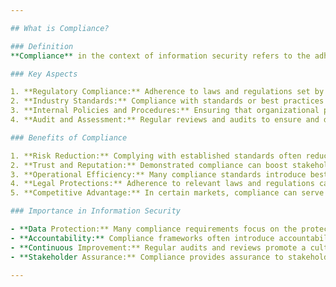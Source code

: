 ```yaml
---

## What is Compliance?

### Definition
**Compliance** in the context of information security refers to the adherence to laws, regulations, guidelines, and specifications relevant to an organization's operations. These standards can be industry-specific, region-specific, or tailored to certain types of data or operations.

### Key Aspects

1. **Regulatory Compliance:** Adherence to laws and regulations set by governmental bodies. Examples include GDPR (for data protection in the EU) and HIPAA (for health information in the US).
2. **Industry Standards:** Compliance with standards or best practices set by industry groups. Examples include PCI-DSS for payment card data and ISO/IEC 27001 for information security management.
3. **Internal Policies and Procedures:** Ensuring that organizational practices align with internal policies and procedures set by the organization itself.
4. **Audit and Assessment:** Regular reviews and audits to ensure and demonstrate compliance.

### Benefits of Compliance

1. **Risk Reduction:** Complying with established standards often reduces risks associated with data breaches, losses, or other security incidents.
2. **Trust and Reputation:** Demonstrated compliance can boost stakeholder and customer trust, enhancing an organization's reputation.
3. **Operational Efficiency:** Many compliance standards introduce best practices that lead to more efficient and streamlined operations.
4. **Legal Protections:** Adherence to relevant laws and regulations can shield organizations from potential legal actions or penalties.
5. **Competitive Advantage:** In certain markets, compliance can serve as a differentiator, giving compliant businesses an edge over competitors.

### Importance in Information Security

- **Data Protection:** Many compliance requirements focus on the protection of sensitive data, ensuring its confidentiality, integrity, and availability.
- **Accountability:** Compliance frameworks often introduce accountability mechanisms, ensuring that organizations are responsible for their security postures.
- **Continuous Improvement:** Regular audits and reviews promote a culture of continuous improvement in security practices.
- **Stakeholder Assurance:** Compliance provides assurance to stakeholders, including customers, partners, and investors, that the organization takes security seriously.

---
```


